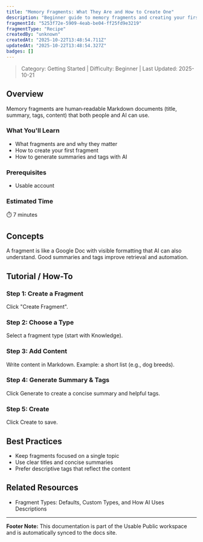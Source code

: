 ```yaml
---
title: "Memory Fragments: What They Are and How to Create One"
description: "Beginner guide to memory fragments and creating your first fragment with AI-generated summary and tags."
fragmentId: "5253f72e-5909-4eab-be04-ff25fd9e3219"
fragmentType: "Recipe"
createdBy: "unknown"
createdAt: "2025-10-22T13:48:54.711Z"
updatedAt: "2025-10-22T13:48:54.327Z"
badges: []
---
```


> Category: Getting Started | Difficulty: Beginner | Last Updated: 2025-10-21

## Overview
Memory fragments are human‑readable Markdown documents (title, summary, tags, content) that both people and AI can use.

### What You'll Learn
- What fragments are and why they matter
- How to create your first fragment
- How to generate summaries and tags with AI

### Prerequisites
- Usable account

### Estimated Time
⏱️ 7 minutes

## Concepts
A fragment is like a Google Doc with visible formatting that AI can also understand. Good summaries and tags improve retrieval and automation.

## Tutorial / How-To

### Step 1: Create a Fragment
Click "Create Fragment".

### Step 2: Choose a Type
Select a fragment type (start with Knowledge).

### Step 3: Add Content
Write content in Markdown. Example: a short list (e.g., dog breeds).

### Step 4: Generate Summary & Tags
Click Generate to create a concise summary and helpful tags.

### Step 5: Create
Click Create to save.

## Best Practices
- Keep fragments focused on a single topic
- Use clear titles and concise summaries
- Prefer descriptive tags that reflect the content

## Related Resources
- Fragment Types: Defaults, Custom Types, and How AI Uses Descriptions

---
**Footer Note:** This documentation is part of the Usable Public workspace and is automatically synced to the docs site.